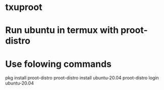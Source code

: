 # txuproot
# Run ubuntu in termux with proot-distro
# Use folowing commands

pkg install proot-distro
proot-distro install ubuntu-20.04
proot-distro login ubuntu-20.04
